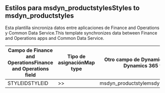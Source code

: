 ## <a name="styles-to-msdyn_productstyles"></a><span data-ttu-id="3c0c7-101">Estilos para msdyn_productstyles</span><span class="sxs-lookup"><span data-stu-id="3c0c7-101">Styles to msdyn_productstyles</span></span>

<span data-ttu-id="3c0c7-102">Esta plantilla sincroniza datos entre aplicaciones de Finance and Operations y Common Data Service.</span><span class="sxs-lookup"><span data-stu-id="3c0c7-102">This template synchronizes data between Finance and Operations apps and Common Data Service.</span></span>

<span data-ttu-id="3c0c7-103">Campo de Finance and Operations</span><span class="sxs-lookup"><span data-stu-id="3c0c7-103">Finance and Operations field</span></span> | <span data-ttu-id="3c0c7-104">Tipo de asignación</span><span class="sxs-lookup"><span data-stu-id="3c0c7-104">Map type</span></span> | <span data-ttu-id="3c0c7-105">Otro campo de Dynamics 365</span><span class="sxs-lookup"><span data-stu-id="3c0c7-105">Other Dynamics 365 field</span></span> | <span data-ttu-id="3c0c7-106">Valor predeterminado</span><span class="sxs-lookup"><span data-stu-id="3c0c7-106">Default value</span></span>
---|---|---|---
<span data-ttu-id="3c0c7-107">STYLEID</span><span class="sxs-lookup"><span data-stu-id="3c0c7-107">STYLEID</span></span> | >> | <span data-ttu-id="3c0c7-108">msdyn_productstyle</span><span class="sxs-lookup"><span data-stu-id="3c0c7-108">msdyn_productstyle</span></span> | 
